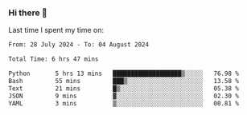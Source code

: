 ### Hi there 👋

<!--
**Grav1tum/Grav1tum** is a ✨ _special_ ✨ repository because its `README.md` (this file) appears on your GitHub profile.

Here are some ideas to get you started:

- 🔭 I’m currently working on ...
- 🌱 I’m currently learning ...
- 👯 I’m looking to collaborate on ...
- 🤔 I’m looking for help with ...
- 💬 Ask me about ...
- 📫 How to reach me: ...
- 😄 Pronouns: ...
- ⚡ Fun fact: ...
-->
Last time I spent my time on:
<!--START_SECTION:waka-->

```txt
From: 28 July 2024 - To: 04 August 2024

Total Time: 6 hrs 47 mins

Python       5 hrs 13 mins   ███████████████████▒░░░░░   76.98 %
Bash         55 mins         ███▒░░░░░░░░░░░░░░░░░░░░░   13.58 %
Text         21 mins         █▒░░░░░░░░░░░░░░░░░░░░░░░   05.38 %
JSON         9 mins          ▓░░░░░░░░░░░░░░░░░░░░░░░░   02.30 %
YAML         3 mins          ▒░░░░░░░░░░░░░░░░░░░░░░░░   00.81 %
```

<!--END_SECTION:waka-->
